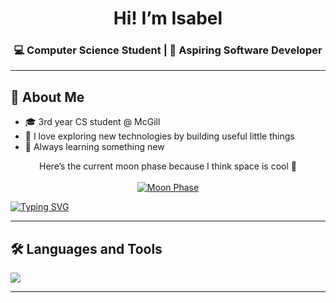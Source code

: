<h1 align="center">Hi! I’m Isabel 
<h3 align="center">💻 Computer Science Student | 🚀 Aspiring Software Developer</h3>

---

## 🌟 About Me

- 🎓 3rd year CS student @ McGill  
- 🌱 I love exploring new technologies by building useful little things
- 🧠 Always learning something new


<p align="center">
  Here’s the current moon phase because I think space is cool 🌙<br><br>
  <a href="https://moon-svg.minung.dev">
    <img src="https://moon-svg.minung.dev/moon.svg?theme=basic" alt="Moon Phase" />
  </a>
</p>

[![Typing SVG](https://readme-typing-svg.demolab.com?font=Fira+Code&pause=1000&color=C96FF7&center=true&width=435&lines=Small+dev%2C+big+dreams+%F0%9F%A7%A0%F0%9F%92%AB+++++%E2%82%8D%5E.+.%5E%E2%82%8E%E2%9F%86)](https://git.io/typing-svg)

---

## 🛠️ Languages and Tools

<p align="left">
  <a href="https://skillicons.dev">
    <img src="https://skillicons.dev/icons?i=windows,vscode,py,linux,java,git,eclipse,c" />
  </a>
</p>

---

